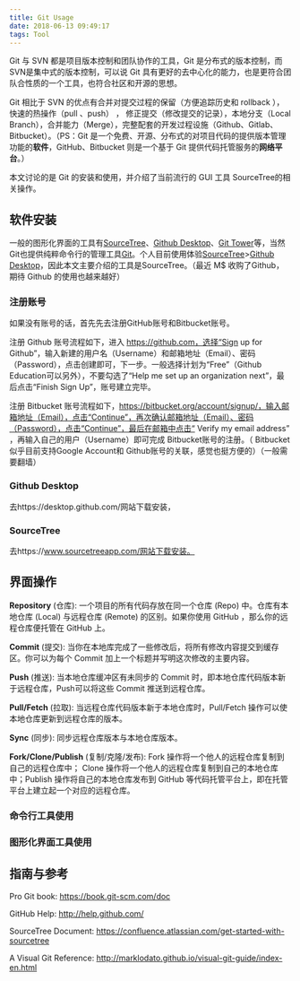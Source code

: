 ```yaml
---
title: Git Usage
date: 2018-06-13 09:49:17
tags: Tool
---
```


Git 与 SVN 都是项目版本控制和团队协作的工具，Git 是分布式的版本控制，而SVN是集中式的版本控制，可以说 Git 具有更好的去中心化的能力，也是更符合团队合性质的一个工具，也符合社区和开源的思想。



Git 相比于 SVN 的优点有合并对提交过程的保留（方便追踪历史和 rollback ），快速的热操作（pull 、push） ， 修正提交（修改提交的记录），本地分支（Local Branch），合并能力（Merge），完整配套的开发过程设施（Github、Gitlab、Bitbucket）。（PS：Git 是一个免费、开源、分布式的对项目代码的提供版本管理功能的**软件**，GitHub、Bitbucket 则是一个基于 Git 提供代码托管服务的**网络平台**。）



本文讨论的是 Git 的安装和使用，并介绍了当前流行的 GUI 工具 SourceTree的相关操作。



## 软件安装

一般的图形化界面的工具有[SourceTree](https://www.sourcetreeapp.com/)、[Github Desktop](https://desktop.github.com/)、[Git Tower](https://www.git-tower.com/)等，当然Git也提供纯粹命令行的管理工具[Git](https://git-scm.com/)。个人目前使用体验[SourceTree](https://www.sourcetreeapp.com/)>[Github Desktop](https://desktop.github.com/)，因此本文主要介绍的工具是SourceTree。（最近 M$ 收购了Github，期待 Github 的使用也越来越好）

### 注册账号

如果没有账号的话，首先先去注册GitHub账号和Bitbucket账号。



注册 Github 账号流程如下，进入 https://github.com，选择“Sign up for Github”，输入新建的用户名（Username）和邮箱地址（Email）、密码（Password），点击创建即可，下一步。一般选择计划为“Free”（Github Education可以另外），不要勾选了“Help me set up an organization next”，最后点击“Finish Sign Up”，账号建立完毕。



注册 Bitbucket 账号流程如下，https://bitbucket.org/account/signup/，输入邮箱地址（Email），点击“Continue”，再次确认邮箱地址（Email）、密码（Password），点击“Continue”，最后在邮箱中点击“                  Verify my email address” ，再输入自己的用户（Username）即可完成 Bitbucket账号的注册。（ Bitbucket 似乎目前支持Google Account和 Github账号的关联，感觉也挺方便的）（一般需要翻墙）



### Github Desktop

去https://desktop.github.com/网站下载安装，

### SourceTree

去https://www.sourcetreeapp.com/网站下载安装。



## 界面操作

**Repository** (仓库): 一个项目的所有代码存放在同一个仓库 (Repo) 中。仓库有本地仓库 (Local) 与远程仓库 (Remote) 的区别。如果你使用 GitHub ，那么你的远程仓库便托管在 GitHub 上。



**Commit** (提交): 当你在本地库完成了一些修改后，将所有修改内容提交到缓存区。你可以为每个 Commit 加上一个标题并写明这次修改的主要内容。



**Push** (推送): 当本地仓库缓冲区有未同步的 Commit 时，即本地仓库代码版本新于远程仓库，Push可以将这些 Commit 推送到远程仓库。



**Pull/Fetch** (拉取): 当远程仓库代码版本新于本地仓库时，Pull/Fetch 操作可以使本地仓库更新到远程仓库的版本。



**Sync** (同步): 同步远程仓库版本与本地仓库版本。



**Fork/Clone/Publish** (复制/克隆/发布): Fork 操作将一个他人的远程仓库复制到自己的远程仓库中； Clone 操作将一个他人的远程仓库复制到自己的本地仓库中；Publish 操作将自己的本地仓库发布到 GitHub 等代码托管平台上，即在托管平台上建立起一个对应的远程仓库。



### 命令行工具使用



### 图形化界面工具使用



## 指南与参考

Pro Git book: https://book.git-scm.com/doc

GitHub Help: http://help.github.com/

SourceTree Document: https://confluence.atlassian.com/get-started-with-sourcetree

A Visual Git Reference: http://marklodato.github.io/visual-git-guide/index-en.html